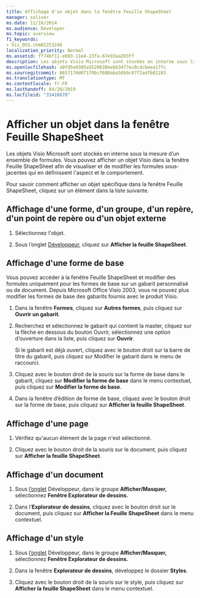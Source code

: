 ```yaml
---
title: Affichage d'un objet dans la fenêtre Feuille ShapeSheet
manager: soliver
ms.date: 11/16/2014
ms.audience: Developer
ms.topic: overview
f1_keywords:
- Vis_DSS.chm82253246
localization_priority: Normal
ms.assetid: ff74bf11-e693-11e4-23fa-67e93aa203ff
description: Les objets Visio Microsoft sont stockés en interne sous la mesure d’un ensemble de formules. Vous pouvez afficher un objet Visio dans la fenêtre Feuille ShapeSheet afin de visualiser et de modifier les formules sous-jacentes qui en définissent l'aspect et le comportement.
ms.openlocfilehash: a0fd5e0305a5520638eebb34f7ec0cdcbeea17fc
ms.sourcegitcommit: 8657170d071f9bcf680aba50b9c07f2a4fb82283
ms.translationtype: MT
ms.contentlocale: fr-FR
ms.lasthandoff: 04/28/2019
ms.locfileid: "33416670"
---
```

# <a name="show-an-object-in-the-shapesheet-window"></a>Afficher un objet dans la fenêtre Feuille ShapeSheet

Les objets Visio Microsoft sont stockés en interne sous la mesure d’un ensemble de formules. Vous pouvez afficher un objet Visio dans la fenêtre Feuille ShapeSheet afin de visualiser et de modifier les formules sous-jacentes qui en définissent l'aspect et le comportement.
  
Pour savoir comment afficher un objet spécifique dans la fenêtre Feuille ShapeSheet, cliquez sur un élément dans la liste suivante.
  
## <a name="show-a-shape-group-guide-guide-point-or-foreign-object"></a>Affichage d'une forme, d'un groupe, d'un repère, d'un point de repère ou d'un objet externe

1. Sélectionnez l'objet.
    
2. Sous l’onglet [Développeur](run-in-developer-mode-display-the-developer-tab.md), cliquez sur **Afficher la feuille ShapeSheet**.
    
## <a name="show-a-master"></a>Affichage d'une forme de base

Vous pouvez accéder à la fenêtre Feuille ShapeSheet et modifier des formules uniquement pour les formes de base sur un gabarit personnalisé ou de document. Depuis Microsoft Office Visio 2003, vous ne pouvez plus modifier les formes de base des gabarits fournis avec le produit Visio.
  
1. Dans la fenêtre **Formes**, cliquez sur **Autres formes**, puis cliquez sur **Ouvrir un gabarit**.
    
2. Recherchez et sélectionnez le gabarit qui contient  la master, cliquez sur la flèche en dessous du bouton Ouvrir, sélectionnez une option d’ouverture dans la liste, puis cliquez sur **Ouvrir**. 
    
    Si le gabarit est déjà ouvert, cliquez avec le bouton  droit sur la barre de titre du gabarit, puis cliquez sur Modifier le gabarit dans le menu de raccourci. 
    
3. Cliquez avec le bouton droit de la souris sur la forme de base dans le gabarit, cliquez sur **Modifier la forme de base** dans le menu contextuel, puis cliquez sur **Modifier la forme de base**.
    
4. Dans la fenêtre d’édition de forme de base, cliquez avec le bouton droit sur la forme de base, puis cliquez sur **Afficher la feuille ShapeSheet**.
    
## <a name="show-a-page"></a>Affichage d'une page

1. Vérifiez qu'aucun élément de la page n'est sélectionné.
    
2. Cliquez avec le bouton droit de la souris sur le document, puis cliquez sur **Afficher la feuille ShapeSheet**.
    
## <a name="show-a-document"></a>Affichage d'un document

1. Sous [l’onglet](run-in-developer-mode-display-the-developer-tab.md) Développeur, dans le groupe **Afficher/Masquer,** sélectionnez **Fenêtre Explorateur de dessins.**
    
2. Dans l’**Explorateur de dessins**, cliquez avec le bouton droit sur le document, puis cliquez sur **Afficher la Feuille ShapeSheet** dans le menu contextuel. 
    
## <a name="show-a-style"></a>Affichage d'un style

1. Sous [l’onglet](run-in-developer-mode-display-the-developer-tab.md) Développeur, dans le groupe **Afficher/Masquer,** sélectionnez **Fenêtre Explorateur de dessins.**
    
2. Dans la fenêtre **Explorateur de dessins**, développez le dossier **Styles**. 
    
3. Cliquez avec le bouton droit de la souris sur le style, puis cliquez sur **Afficher la feuille ShapeSheet** dans le menu contextuel. 
    

